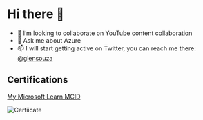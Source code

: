 # Hi there 👋

- 👯 I’m looking to collaborate on YouTube content collaboration
- 💬 Ask me about Azure
- 📫 I will start getting active on Twitter, you can reach me there: [@glensouza](https://twitter.com/glenster75)

## Certifications

[My Microsoft Learn MCID](https://learn.microsoft.com/en-us/users/glensouza-7934)

![Certiicate](https://www.c-sharpcorner.com/article/how-to-easily-az-900-microsoft-azure-fundamentals-certification-exam/Images/How%20To%20Easily%20Pass%20AZ-900%20Microsoft%20Azure%20Fundamentals%20Certification%20Exam2.png)
